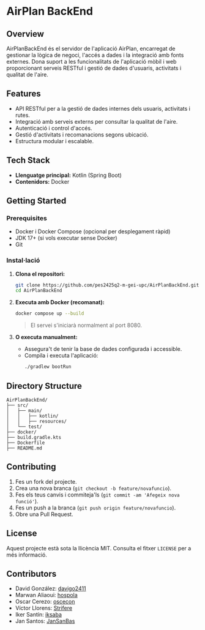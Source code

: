 # AirPlan BackEnd

## Overview
AirPlanBackEnd és el servidor de l'aplicació AirPlan, encarregat de gestionar la lògica de negoci, l'accés a dades i la integració amb fonts externes. Dona suport a les funcionalitats de l'aplicació mòbil i web proporcionant serveis RESTful i gestió de dades d'usuaris, activitats i qualitat de l'aire.

## Features
- API RESTful per a la gestió de dades internes dels usuaris, activitats i rutes.
- Integració amb serveis externs per consultar la qualitat de l'aire.
- Autenticació i control d'accés.
- Gestió d'activitats i recomanacions segons ubicació.
- Estructura modular i escalable.

## Tech Stack
- **Llenguatge principal:** Kotlin (Spring Boot)
- **Contenidors:** Docker

## Getting Started

### Prerequisites
- Docker i Docker Compose (opcional per desplegament ràpid)
- JDK 17+ (si vols executar sense Docker)
- Git

### Instal·lació

1. **Clona el repositori:**
   ```bash
   git clone https://github.com/pes2425q2-m-gei-upc/AirPlanBackEnd.git
   cd AirPlanBackEnd
   ```

2. **Executa amb Docker (recomanat):**
   ```bash
   docker compose up --build
   ```
   > El servei s'iniciarà normalment al port 8080.

3. **O executa manualment:**
   - Assegura't de tenir la base de dades configurada i accessible.
   - Compila i executa l'aplicació:
     ```bash
     ./gradlew bootRun
     ```

## Directory Structure
```
AirPlanBackEnd/
├── src/
│   ├── main/
│   │   ├── kotlin/
│   │   ├── resources/
│   └── test/
├── docker/
├── build.gradle.kts
├── Dockerfile
├── README.md
```

## Contributing
1. Fes un fork del projecte.
2. Crea una nova branca (`git checkout -b feature/novafuncio`).
3. Fes els teus canvis i commiteja'ls (`git commit -am 'Afegeix nova funció'`).
4. Fes un push a la branca (`git push origin feature/novafuncio`).
5. Obre una Pull Request.

## License
Aquest projecte està sota la llicència MIT. Consulta el fitxer `LICENSE` per a més informació.

## Contributors

- David González: [davigo2411](https://github.com/davigo2411)
- Marwan Aliaoui: [hospola](https://github.com/hospola)
- Oscar Cerezo: [oscecon](https://github.com/oscecon)
- Víctor Llorens: [Strifere](https://github.com/Strifere)
- Iker Santín: [iksaba](https://github.com/iksaba)
- Jan Santos: [JanSanBas](https://github.com/JanSanBas)
